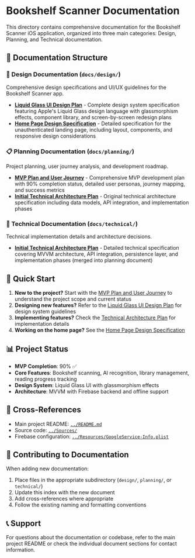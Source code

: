 # Bookshelf Scanner Documentation

This directory contains comprehensive documentation for the Bookshelf Scanner iOS application, organized into three main categories: Design, Planning, and Technical documentation.

## 📁 Documentation Structure

### 🎨 Design Documentation (`docs/design/`)
Comprehensive design specifications and UI/UX guidelines for the Bookshelf Scanner app.

- **[Liquid Glass UI Design Plan](design/LiquidGlassUIDesignPlan.md)** - Complete design system specification featuring Apple's Liquid Glass design language with glassmorphism effects, component library, and screen-by-screen redesign plans
- **[Home Page Design Specification](design/LiquidGlassUIDesignPlan.md#home-page-design-specification)** - Detailed specification for the unauthenticated landing page, including layout, components, and responsive design considerations

### 📋 Planning Documentation (`docs/planning/`)
Project planning, user journey analysis, and development roadmap.

- **[MVP Plan and User Journey](planning/MVP_Plan_and_User_Journey.md)** - Comprehensive MVP development plan with 90% completion status, detailed user personas, journey mapping, and success metrics
- **[Initial Technical Architecture Plan](planning/MVP_Plan_and_User_Journey.md#initial-technical-architecture-plan)** - Original technical architecture specification including data models, API integration, and implementation phases

### 🔧 Technical Documentation (`docs/technical/`)
Technical implementation details and architecture decisions.

- **[Initial Technical Architecture Plan](planning/MVP_Plan_and_User_Journey.md#initial-technical-architecture-plan)** - Detailed technical specification covering MVVM architecture, API integration, persistence layer, and implementation phases (merged into planning document)

## 🚀 Quick Start

1. **New to the project?** Start with the [MVP Plan and User Journey](planning/MVP_Plan_and_User_Journey.md) to understand the project scope and current status
2. **Designing new features?** Refer to the [Liquid Glass UI Design Plan](design/LiquidGlassUIDesignPlan.md) for design system guidelines
3. **Implementing features?** Check the [Technical Architecture Plan](technical/plan.md) for implementation details
4. **Working on the home page?** See the [Home Page Design Specification](design/LiquidGlassUIDesignPlan.md#home-page-design-specification)

## 📊 Project Status

- **MVP Completion**: 90% ✅
- **Core Features**: Bookshelf scanning, AI recognition, library management, reading progress tracking
- **Design System**: Liquid Glass UI with glassmorphism effects
- **Architecture**: MVVM with Firebase backend and offline support

## 🔗 Cross-References

- Main project README: [`../README.md`](../README.md)
- Source code: [`../Sources/`](../Sources/)
- Firebase configuration: [`../Resources/GoogleService-Info.plist`](../Resources/GoogleService-Info.plist)

## 📝 Contributing to Documentation

When adding new documentation:
1. Place files in the appropriate subdirectory (`design/`, `planning/`, or `technical/`)
2. Update this index with the new document
3. Add cross-references where appropriate
4. Follow the existing naming and formatting conventions

## 📞 Support

For questions about the documentation or codebase, refer to the main project README or check the individual document sections for contact information.